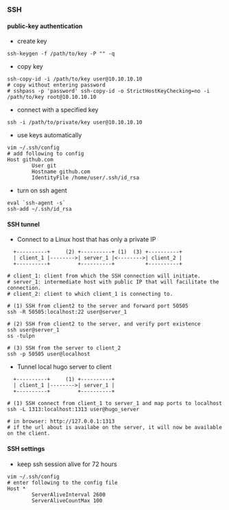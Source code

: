 ### SSH
#### public-key authentication
* create key
```
ssh-keygen -f /path/to/key -P "" -q
```
* copy key
```
ssh-copy-id -i /path/to/key user@10.10.10.10
# copy without entering password
# sshpass -p 'password' ssh-copy-id -o StrictHostKeyChecking=no -i /path/to/key root@10.10.10.10
```
* connect with a specified key
```
ssh -i /path/to/private/key user@10.10.10.10
```
* use keys automatically
```
vim ~/.ssh/config
# add following to config
Host github.com
        User git
        Hostname github.com
        IdentityFile /home/user/.ssh/id_rsa
```

* turn on ssh agent
```
eval `ssh-agent -s`
ssh-add ~/.ssh/id_rsa
```

#### SSH tunnel
* Connect to a Linux host that has only a private IP
```                                             
  +----------+     (2) +----------+ (1)  (3) +----------+     
  | client_1 |-------->| server_1 |<-------->| client_2 |     
  +----------+         +----------+          +----------+    
 
# client_1: client from which the SSH connection will initiate.
# server_1: intermediate host with public IP that will facilitate the connection.
# client_2: client to which client_1 is connecting to.

# (1) SSH from client2 to the server and forward port 50505
ssh -R 50505:localhost:22 user@server_1

# (2) SSH from client2 to the server, and verify port existence
ssh user@server_1
ss -tulpn

# (3) SSH from the server to client_2
ssh -p 50505 user@localhost
```

* Tunnel local hugo server to client
```
  +----------+     (1) +----------+ 
  | client_1 |-------->| server_1 |
  +----------+         +----------+

# (1) SSH connect from client_1 to server_1 and map ports to localhost
ssh -L 1313:localhost:1313 user@hugo_server

# in browser: http://127.0.0.1:1313
# if the url about is availabe on the server, it will now be available on the client.
```

#### SSH settings
* keep ssh session alive for 72 hours
```
vim ~/.ssh/config
# enter following to the config file
Host *
        ServerAliveInterval 2600
        ServerAliveCountMax 100
```
